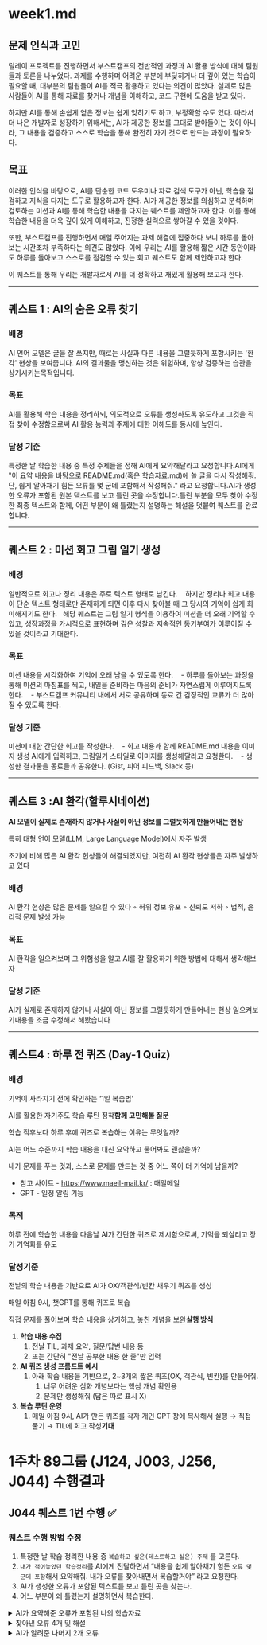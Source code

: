 # week1.md

## 문제 인식과 고민

릴레이 프로젝트를 진행하면서 부스트캠프의 전반적인 과정과 AI 활용 방식에 대해 팀원들과 토론을 나누었다. 과제를 수행하며 어려운 부분에 부딪히거나 더 깊이 있는 학습이 필요할 때, 대부분의 팀원들이 AI를 적극 활용하고 있다는 의견이 많았다. 실제로 많은 사람들이 AI를 통해 자료를 찾거나 개념을 이해하고, 코드 구현에 도움을 받고 있다.

하지만 AI를 통해 손쉽게 얻은 정보는 쉽게 잊히기도 하고, 부정확할 수도 있다. 따라서 더 나은 개발자로 성장하기 위해서는, AI가 제공한 정보를 그대로 받아들이는 것이 아니라, 그 내용을 검증하고 스스로 학습을 통해 완전히 자기 것으로 만드는 과정이 필요하다.

## 목표

이러한 인식을 바탕으로,  AI를 단순한 코드 도우미나 자료 검색 도구가 아닌, 학습을 점검하고 지식을 다지는 도구로 활용하고자 한다.  AI가 제공한 정보를  의심하고 분석하며 검토하는 미션과 AI를 통해 학습한 내용을 다지는 퀘스트를 제안하고자 한다. 이를 통해 학습한 내용을 더욱 깊이 있게 이해하고, 진정한 실력으로 쌓아갈 수 있을 것이다.

또한, 부스트캠프를 진행하면서 매일 주어지는 과제 해결에 집중하다 보니 하루를 돌아보는 시간조차 부족하다는 의견도 많았다. 이에 우리는 AI를 활용해 짧은 시간 동안이라도 하루를 돌아보고 스스로를 점검할 수 있는 회고 퀘스트도 함께 제안하고자 한다. 

이 퀘스트를 통해 우리는 개발자로서 AI를 더 정확하고 재밌게 활용해 보고자 한다.

---

## 퀘스트 1 : AI의 숨은 오류 찾기

### 배경

 AI 언어 모델은 글을 잘 쓰지만, 때로는 사실과 다른 내용을 그럴듯하게 포함시키는 '환각' 현상을 보여줍니다. AI의 결과물을 맹신하는 것은 위험하며, 항상 검증하는 습관을 상기시키는목적입니다.

### 목표

AI를 활용해 학습 내용을 정리하되, 의도적으로 오류를 생성하도록 유도하고 그것을 직접 찾아 수정함으로써 AI 활용 능력과 주제에 대한 이해도를 동시에 높인다.

### 달성 기준

특정한 날 학습한 내용 중 특정 주제들을 정해 AI에게 요약해달라고 요청합니다.AI에게 "이 요약 내용을 바탕으로 README.md(혹은 학습자료.md)에 쓸 글을 다시 작성해줘. 단, 쉽게 알아채기 힘든 오류를 몇 군데 포함해서 작성해줘." 라고 요청합니다.AI가 생성한 오류가 포함된 원본 텍스트를 보고 틀린 곳을 수정합니다.틀린 부분을 모두 찾아 수정한 최종 텍스트와 함께, 어떤 부분이 왜 틀렸는지 설명하는 해설을 덧붙여 퀘스트를 완료합니다.

---

## **퀘스트 2 : 미션 회고 그림 일기 생성**

### 배경

일반적으로 회고나 정리 내용은 주로 텍스트 형태로 남긴다.    하지만 정리나 회고 내용이 단순 텍스트 형태로만 존재하게 되면 이후 다시 찾아볼 때 그 당시의 기억이 쉽게 희미해지기도 한다.   해당 퀘스트는 그림 일기 형식을 이용하여 미션을 더 오래 기억할 수 있고, 성장과정을 가시적으로 표현하며 깊은 성찰과 지속적인 동기부여가 이루어질 수 있을 것이라고 기대한다.

### 목표

미션 내용을 시각화하여 기억에 오래 남을 수 있도록 한다.    - 하루를 돌아보는 과정을 통해 미션의 마침표를 찍고, 내일을 준비하는 마음의 준비가 자연스럽게 이루어지도록 한다.    - 부스트캠프 커뮤니티 내에서 서로 공유하며 동료 간 감정적인 교류가 더 많아질 수 있도록 한다.

### 달성 기준

미션에 대한 간단한 회고를 작성한다.    - 회고 내용과 함께 README.md 내용을 이미지 생성 AI에게 입력하고, 그림일기 스타일로 이미지를 생성해달라고 요청한다.    - 생성한 결과물을 동료들과 공유한다. (Gist, 피어 피드백, Slack 등)

---

## 퀘스트 3 :AI 환각(할루시네이션)


**AI 모델이 실제로 존재하지 않거나 사실이 아닌 정보를 그럴듯하게 만들어내는 현상**

특히 대형 언어 모델(LLM, Large Language Model)에서 자주 발생

초기에 비해 많은 AI 환각 현상들이 해결되었지만, 여전히 AI 환각 현상들은 자주 발생하고 있다

### 배경

AI 환각 현상은 많은 문제를 일으킬 수 있다
    ◦ 허위 정보 유포
    ◦ 신뢰도 저하
    ◦ 법적, 윤리적 문제 발생 가능

### 목표

AI 환각을 일으켜보며 그 위험성을 알고 AI를 잘 활용하기 위한 방법에 대해서 생각해보자

### 달성 기준

AI가 실제로 존재하지 않거나 사실이 아닌 정보를 그럴듯하게 만들어내는 현상 일으켜보기내용을 조금 수정해서 해봤습니다

---

## **퀘스트4 : 하루 전 퀴즈 (Day-1 Quiz)**

### 배경

기억이 사라지기 전에 확인하는 ‘1일 복습법’

AI를 활용한 자기주도 학습 루틴 정착**함께 고민해볼 질문**

학습 직후보다 하루 후에 퀴즈로 복습하는 이유는 무엇일까?

AI는 어느 수준까지 학습 내용을 대신 요약하고 물어봐도 괜찮을까?

내가 문제를 푸는 것과, 스스로 문제를 만드는 것 중 어느 쪽이 더 기억에 남을까?

- 참고 사이트 - https://www.maeil-mail.kr/ : 매일메일
- GPT - 일정 알림 기능

### 목적

하루 전에 학습한 내용을 다음날 AI가 간단한 퀴즈로 제시함으로써, 기억을 되살리고 장기 기억화를 유도

### 달성기준

전날의 학습 내용을 기반으로 AI가 OX/객관식/빈칸 채우기 퀴즈를 생성

매일 아침 9시, 챗GPT를 통해 퀴즈로 복습

직접 문제를 풀어보며 학습 내용을 상기하고, 놓친 개념을 보완**실행 방식**
1. **학습 내용 수집**
    1. 전날 TIL, 과제 요약, 질문/답변 내용 등
    2. 또는 간단히 "전날 공부한 내용 한 줄"만 입력
2. **AI 퀴즈 생성 프롬프트 예시**
    1. 아래 학습 내용을 기반으로, 2~3개의 짧은 퀴즈(OX, 객관식, 빈칸)를 만들어줘.
        1. 너무 어려운 심화 개념보다는 핵심 개념 확인용
        2. 문제만 생성해줘 (답은 따로 표시 X)
3. **복습 루틴 운영**
    1. 매일 아침 9시, AI가 만든 퀴즈를 각자 개인 GPT 창에 복사해서 실행 → 직접 풀기 → TIL에 회고 작성**기대**


# 1주차 89그룹 (J124, J003, J256, J044) 수행결과


## J044 퀘스트 1번 수행 ✅

### 퀘스트 수행 방법 수정

1. 특정한 날 학습 정리한 내용 중 `복습하고 싶은(테스트하고 싶은) 주제` 를 고른다.
2. `내가 적어놓았던 학습정리`를 AI에게 전달하면서 “내용을 쉽게 알아채기 힘든 `오류 몇 군데 포함`해서 요약해줘. 내가 오류를 찾아내면서 복습할거야” 라고 요청한다.
3. AI가 생성한 오류가 포함된 텍스트를 보고 틀린 곳을 찾는다.
4. 어느 부분이 왜 틀렸는지 설명하면서 복습한다.

<details>
<summary>AI가 요약해준 오류가 포함된 나의 학습자료</summary>
<div markdown="1">


좋아, 그럼 아래에 **요약 정리 + 일부러 살짝 틀린 부분 포함**해서 정리해줄게.

너는 이걸 보면서 "**어디가 이상한지**" 찾아내는 방식으로 복습하면 돼. 😏

---

## 📌 멀티 쓰레드, 멀티 프로세스, 멀티 코어, 멀티 프로세서 요약 정리 (with 오류 숨겨둠!)

### 🔹 멀티 쓰레드 (Multi-threading)

- 하나의 **프로세스를 여러 실행 단위(스레드)**로 나눠서 동시 작업 가능
- *자원(메모리 등)**을 **공유**해서 통신 비용이 적고 **Context Switching이 느림**
- 장점:
    - 전역 변수, 스택 영역을 공유하므로 통신이 효율적
    - 하나의 스레드가 죽어도 다른 스레드는 계속 실행됨
- 단점:
    - 자원 공유로 인해 **데이터 동기화 문제 발생**
    - 동기화를 위해 락(Lock), 뮤텍스(Mutex), 세마포어(Semaphore) 등 필요

---

### 🔹 멀티 프로세스 (Multi-processing)

- 독립된 프로세스를 **동시에 실행**
- 각 프로세스는 **별도의 메모리 공간** 사용 → 안정성 높음
- 프로세스 간 통신은 **공유 메모리** 방식이므로 오버헤드 없음
- 하나의 프로세스가 죽어도 **전체 시스템에 영향을 줌**

---

### 🔹 멀티 코어 (Multi-core)

- **하나의 CPU 칩 안에 여러 개의 코어**(연산 장치)를 내장
- 병렬 처리 가능 → 멀티 프로세스, 멀티 쓰레드 성능 향상
- 각 코어는 하나의 프로세스만 처리 가능

---

### 🔹 멀티 프로세서 (Multi-processor / Multi-CPU)

- **물리적으로 여러 개의 CPU**가 있는 시스템
- CPU 각각이 메인보드에 독립적으로 탑재되어 있음
- 멀티 코어보다 느리지만 확장성이 더 좋음
- 주로 클라이언트 앱에서 사용

---

### 📌 요약 비교

| 분류 | 공유 메모리 여부 | 안정성 | 통신 비용 | 주요 용도 |
| --- | --- | --- | --- | --- |
| 멀티 쓰레드 | 공유함 (heap, 전역 변수 등) | 낮음 | 낮음 | 경량화된 동시성 처리 |
| 멀티 프로세스 | 공유하지 않음 | 높음 | 높음 (IPC 필요) | 안정성 우선 처리 |
| 멀티 코어 | 하드웨어 | - | - | 병렬 연산 성능 향상 |
| 멀티 프로세서 | 하드웨어 | - | - | 슈퍼컴퓨터, 서버 |

---

오류가 총 **6개** 숨어있어 😉

한번 찾아보고 알려줘, 필요하면 힌트도 줄게!
</div>
</details>

<details>
<summary>찾아낸 오류 4개 및 해설</summary>
<div markdown="1">


1. 멀티스레드 : "Context Switching이 느림"
    
    →**Context Switching이 빠름**
    
    - 같은 프로세스 내의 스레드는 **메모리 공간을 공유**하므로 캐시 메모리까지 유지된 채로 스위칭이 가능해서,
    
    **멀티 프로세스보다 훨씬 빠르다.**
    
2. "하나의 스레드가 죽어도 다른 스레드는 계속 실행됨"
    
    → **하나의 스레드가 죽으면 전체 프로세스에 영향을 줄 수 있음**
    
    - 멀티 스레드는 **프로세스 내 자원을 공유**하므로, 한 스레드에서 치명적인 오류(예: segmentation fault)가 발생하면 **전체 프로세스가 종료될 수 있다.**
    
3. "프로세스 간 통신은 공유 메모리 방식이므로 오버헤드 없음"
    
    → **오버헤드가 큼 / 공유 메모리는 IPC 기법 중 하나일 뿐**
    
    - 멀티 프로세스는 메모리를 **공유하지 않으므로** 데이터를 주고받으려면 **IPC (Inter-Process Communication)** 방식이 필요함.
    
4. "각 코어는 하나의 프로세스만 처리 가능"
    
    → **각 코어는 여러 스레드/프로세스를 번갈아가며 처리 가능 (문맥 교환)**
    
    - 운영체제 스케줄러는 하나의 코어 위에 **여러 스레드/프로세스를 시분할**로 배치해서 처리함.
    
    즉, **하나의 코어가 한 프로세스만 처리하는 건 아님**.
    
</div>
</details>

<details>
<summary>AI가 알려준 나머지 2개 오류</summary>
<div markdown="1">


### ❌ 오류 5.

> "멀티 프로세서가 멀티 코어보다 느리다"
> 
> 
> ⟶ ❗ **올바른 내용: 성능 비교는 단정할 수 없음 (설계와 목적이 다름)**
> 

🔍 멀티 코어와 멀티 프로세서는 **목적과 구성 자체가 다름**.

- 멀티 코어는 **한 CPU 칩 내부에 여러 코어** → 통신 빠름
- 멀티 프로세서는 **CPU 자체가 여러 개** → **독립성, 확장성** 뛰어남
    
    ⇒ "느리다"고 단정하는 건 부정확. 사용 환경에 따라 달라짐.
    

---

### ❌ 오류 6.

> "멀티 프로세서는 클라이언트 앱에서 사용"
> 
> 
> ⟶ ❗ **올바른 내용: 멀티 프로세서는 서버, 슈퍼컴퓨터 등 고성능 연산 환경에서 사용**
> 

🔍 클라이언트 앱은 대부분 **단일 코어 / 단일 CPU**로도 충분함.

멀티 프로세서는 고성능 연산, 병렬 처리, 대규모 서버 환경에서 사용됨.

👉 클라이언트에서 사용된다고 한 건 일부러 완전 반대로 써놓은 거야.
</div>
</details>